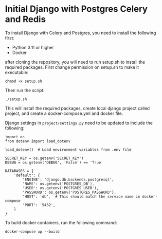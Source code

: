 # Initial Django with Postgres Celery and Redis

To install Django with Celery and Postgres, you need to install the following first:

- Python 3.11 or higher
- Docker

after cloning the repository, you will need to run setup.sh to install the required packages.
First change permission on setup.sh to make it executable:

```chmod +x setup.sh```

Then run the script:

```./setup.sh```

This will install the required packages, create local django project called project, and create a docker-compose.yml and docker file.

Django settings in ```project/settings.py``` need to be updated to include the following:

```
import os
from dotenv import load_dotenv

load_dotenv()  # Load environment variables from .env file

SECRET_KEY = os.getenv('SECRET_KEY')
DEBUG = os.getenv('DEBUG', 'False') == 'True'

DATABASES = {
    'default': {
        'ENGINE': 'django.db.backends.postgresql',
        'NAME': os.getenv('POSTGRES_DB'),
        'USER': os.getenv('POSTGRES_USER'),
        'PASSWORD': os.getenv('POSTGRES_PASSWORD'),
        'HOST': 'db',  # This should match the service name in docker-compose
        'PORT': '5432',
    }
}
```

To build docker containers, run the following command:

```docker-compose up --build```



